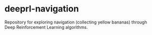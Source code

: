 # deeprl-navigation
Repository for exploring navigation (collecting yellow bananas) through Deep Reinforcement Learning algorithms.
